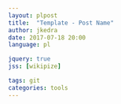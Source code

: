 ```yaml
---
layout: plpost
title:  "Template - Post Name"
author: jkedra
date: 2017-07-18 20:00
language: pl

jquery: true
jss: [wikipize]

tags: git
categories: tools
---
```



